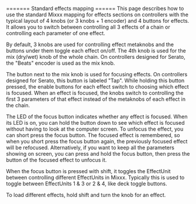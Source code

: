 \======= Standard effects mapping ====== This page describes how to use
the standard Mixxx mapping for effects sections on controllers with the
typical layout of 4 knobs (or 3 knobs + 1 encoder) and 4 buttons for
effects. It allows you to switch between controlling all 3 effects of a
chain or controlling each parameter of one effect.

By default, 3 knobs are used for controlling effect metaknobs and the
buttons under them toggle each effect on/off. The 4th knob is used for
the mix (dry/wet) knob of the whole chain. On controllers designed for
Serato, the "Beats" encoder is used as the mix knob.

The button next to the mix knob is used for focusing effects. On
controllers designed for Serato, this button is labeled "Tap". While
holding this button pressed, the enable buttons for each effect switch
to choosing which effect is focused. When an effect is focused, the
knobs switch to controlling the first 3 parameters of that effect
instead of the metaknobs of each effect in the chain.

The LED of the focus button indicates whether any effect is focused.
When its LED is on, you can hold the button down to see which effect is
focused without having to look at the computer screen. To unfocus the
effect, you can short press the focus button. The focused effect is
remembered, so when you short press the focus button again, the
previously focused effect will be refocused. Alternatively, if you want
to keep all the parameters showing on screen, you can press and hold the
focus button, then press the button of the focused effect to unfocus it.

When the focus button is pressed with shift, it toggles the EffectUnit
between controlling different EffectUnits in Mixxx. Typically this is
used to toggle between EffectUnits 1 & 3 or 2 & 4, like deck toggle
buttons.

To load different effects, hold shift and turn the knob for an effect.
